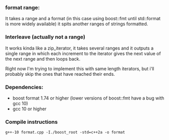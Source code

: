 ### format range: 
It takes a range and a format (in this case using boost::fmt until std::format is more widely available) it spits another ranges of strings formatted.

### Interleave (actually not a range)
It works kinda like a zip_iterator, it takes several ranges and it outputs a single range in which each increment to the iterator gives the next value of the next range and then loops back. 

Right now I'm trying to implement this with same length iterators, but i'll probably skip the ones that have reached their ends.


### Dependencies:

- boost format 1.74 or higher (lower versions of boost::fmt have a bug with gcc 10)
- gcc 10 or higher

### Compile instructions

```g++-10 format.cpp -I./boost_root -std=c++2a -o format```